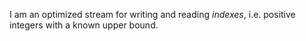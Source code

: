I am an optimized stream for writing and reading *indexes*, i.e. positive integers with a known upper bound. 